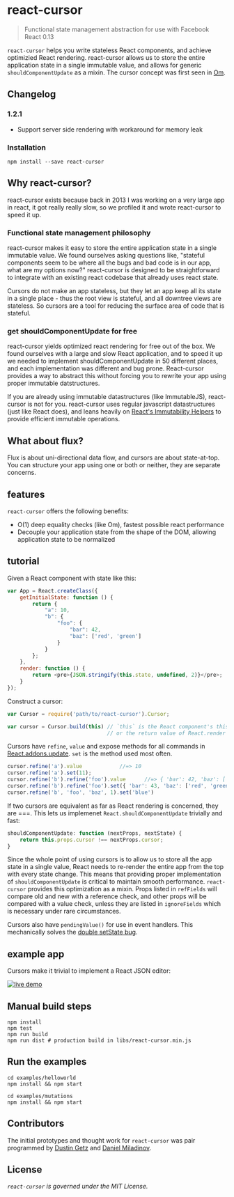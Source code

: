 react-cursor
===============

> Functional state management abstraction for use with Facebook React 0.13

`react-cursor` helps you write stateless React components, and achieve optimizied React rendering. react-cursor allows us to store the entire application state in a single immutable value, and allows for generic `shouldComponentUpdate` as a mixin. The cursor concept was first seen in [Om](https://github.com/swannodette/om/wiki/Cursors).

## Changelog

### 1.2.1
 * Support server side rendering with workaround for memory leak

### Installation
`npm install --save react-cursor`

## Why react-cursor?

react-cursor exists because back in 2013 I was working on a very large app in react, it got really really slow, so we profiled it and wrote react-cursor to speed it up.


### Functional state management philosophy

react-cursor makes it easy to store the entire application state in a single immutable value. We found ourselves asking questions like, "stateful components seem to be where all the bugs and bad code is in our app, what are my options now?" react-cursor is designed to be straightforward to integrate with an existing react codebase that already uses react state.

Cursors do not make an app stateless, but they let an app keep all its state in a single place - thus the root view is stateful, and all downtree views are stateless. So cursors are a tool for reducing the surface area of code that is stateful.

### get shouldComponentUpdate for free

react-cursor yields optimized react rendering for free out of the box. We found ourselves with a large and slow React application, and to speed it up we needed to implement shouldComponentUpdate in 50 different places, and each implementation was different and bug prone. React-cursor provides a way to abstract this without forcing you to rewrite your app using proper immutable datstructures.

If you are already using immutable datastructures (like ImmutableJS), react-cursor is not for you. react-cursor uses regular javascript datastructures (just like React does), and leans heavily on [React's Immutability Helpers](https://facebook.github.io/react/docs/update.html) to provide efficient immutable operations.

## What about flux?

Flux is about uni-directional data flow, and cursors are about state-at-top. You can structure your app using one or both or neither, they are separate concerns.


## features

`react-cursor` offers the following benefits:

 * O(1) deep equality checks (like Om), fastest possible react performance
 * Decouple your application state from the shape of the DOM, allowing application state to be normalized

## tutorial

Given a React component with state like this:

```js
var App = React.createClass({
    getInitialState: function () {
        return {
            "a": 10,
            "b": {
                "foo": {
                    "bar": 42,
                    "baz": ['red', 'green']
                }
            }
        };
    },
    render: function () {
        return <pre>{JSON.stringify(this.state, undefined, 2)}</pre>;
    }
});
```

Construct a cursor:

```js
var Cursor = require('path/to/react-cursor').Cursor;

var cursor = Cursor.build(this) // `this` is the React component's this pointer
                                // or the return value of React.render
```

Cursors have `refine`, `value` and expose methods for all commands in [React.addons.update](http://facebook.github.io/react/docs/update.html#available-commands). `set` is the method used most often.

```js
cursor.refine('a').value            //=> 10
cursor.refine('a').set(11);
cursor.refine('b').refine('foo').value      //=> { 'bar': 42, 'baz': ['red', 'green'] }
cursor.refine('b').refine('foo').set({ 'bar': 43, 'baz': ['red', 'green'] })
cursor.refine('b', 'foo', 'baz', 1).set('blue')
```

If two cursors are equivalent as far as React rendering is concerned, they are ===. This lets us implemenet `React.shouldComponentUpdate` trivially and fast:

```js
shouldComponentUpdate: function (nextProps, nextState) {
    return this.props.cursor !== nextProps.cursor;
}
```

Since the whole point of using cursors is to allow us to store all the app state in a single value, React needs to re-render the entire app from the top with every state change. This means that providing proper implementation of `shouldComponentUpdate` is critical to maintain smooth performance. `react-cursor` provides this optimization as a mixin. Props listed in `refFields` will compare old and new with a reference check, and other props will be compared with a value check, unless they are listed in `ignoreFields` which is necessary under rare circumstances.

Cursors also have `pendingValue()` for use in event handlers. This mechanically solves the [double setState bug](https://github.com/facebook/react/issues/122).

## example app

Cursors make it trivial to implement a React JSON editor:

[![live demo](https://raw.githubusercontent.com/dustingetz/react-json-editor/master/docs/_assets/json-editor.png)](http://react-json-editor.bitballoon.com/examples/react-state-editor/webapp/)

## Manual build steps

```
npm install
npm test
npm run build
npm run dist # production build in libs/react-cursor.min.js
```

## Run the examples

```
cd examples/helloworld
npm install && npm start
```

```
cd examples/mutations
npm install && npm start
```

## Contributors

The initial prototypes and thought work for `react-cursor` was pair programmed by [Dustin Getz](https://github.com/dustingetz) and [Daniel Miladinov](https://github.com/danielmiladinov).

## License

_`react-cursor` is governed under the MIT License._
